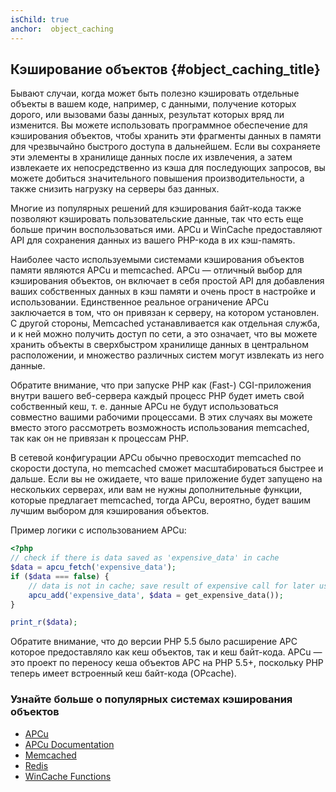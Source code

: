 ```yaml
---
isChild: true
anchor:  object_caching
---
```


## Кэширование объектов {#object_caching_title}

Бывают случаи, когда может быть полезно кэшировать отдельные объекты в вашем коде, например, с данными, получение которых
дорого, или вызовами базы данных, результат которых вряд ли изменится. Вы можете использовать программное обеспечение для
кэширования объектов, чтобы хранить эти фрагменты данных в памяти для чрезвычайно быстрого доступа в дальнейшем. Если вы
сохраняете эти элементы в хранилище данных после их извлечения, а затем извлекаете их непосредственно из кэша для
последующих запросов, вы можете добиться значительного повышения производительности, а также снизить нагрузку на серверы
 баз данных.

Многие из популярных решений для кэширования байт-кода также позволяют кэшировать пользовательские данные, так что есть
еще больше причин воспользоваться ими. APCu и WinCache предоставляют API для сохранения данных из вашего PHP-кода
в их кэш-память.

Наиболее часто используемыми системами кэширования объектов памяти являются APCu и memcached. APCu — отличный выбор для
кэширования объектов, он включает в себя простой API для добавления ваших собственных данных в кэш памяти и очень прост
в настройке и использовании. Единственное реальное ограничение APCu заключается в том, что он привязан к серверу, на
котором установлен. С другой стороны, Memcached устанавливается как отдельная служба, и к ней можно получить доступ по
сети, а это означает, что вы можете хранить объекты в сверхбыстром хранилище данных в центральном расположении, и
множество различных систем могут извлекать из него данные.

Обратите внимание, что при запуске PHP как (Fast-) CGI-приложения внутри вашего веб-сервера каждый процесс PHP будет
иметь свой собственный кеш, т. е. данные APCu не будут использоваться совместно вашими рабочими процессами. В этих
случаях вы можете вместо этого рассмотреть возможность использования memcached, так как он не привязан к процессам PHP.

В сетевой конфигурации APCu обычно превосходит memcached по скорости доступа, но memcached сможет масштабироваться
быстрее и дальше. Если вы не ожидаете, что ваше приложение будет запущено на нескольких серверах, или вам не нужны
дополнительные функции, которые предлагает memcached, тогда APCu, вероятно, будет вашим лучшим выбором для кэширования
объектов.

Пример логики с использованием APCu:

```php
<?php
// check if there is data saved as 'expensive_data' in cache
$data = apcu_fetch('expensive_data');
if ($data === false) {
    // data is not in cache; save result of expensive call for later use
    apcu_add('expensive_data', $data = get_expensive_data());
}

print_r($data);
```

Обратите внимание, что до версии PHP 5.5 было расширение APC которое предоставляло как кеш объектов, так и кеш байт-кода. APCu — это проект по
переносу кеша объектов APC на PHP 5.5+, поскольку PHP теперь имеет встроенный кеш байт-кода (OPcache).

### Узнайте больше о популярных системах кэширования объектов

* [APCu](https://github.com/krakjoe/apcu)
* [APCu Documentation](https://www.php.net/apcu)
* [Memcached](https://memcached.org/)
* [Redis](https://redis.io/)
* [WinCache Functions](https://www.php.net/ref.wincache)
